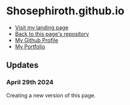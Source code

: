 # Shosephiroth.github.io
- <a href = "https://shosephiroth.github.io/">Visit my landing page </a>
- <a href = "https://github.com/shosephiroth/shosephiroth.github.io">Back to this page's repository</a>
- <a href = "https://github.com/shosephiroth">My Github Profile
- <a href = "https://shosephiroth.github.io/Portfolio-Matrix/">My Portfolio</a>

## Updates

### April 29th 2024

Creating a new version of this page.

